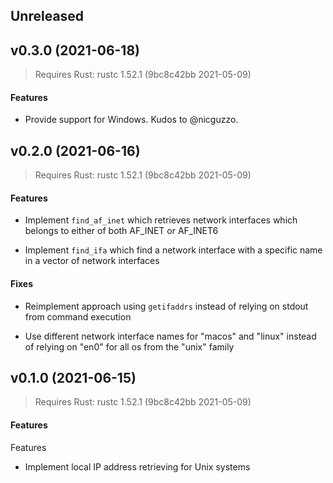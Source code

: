 ## Unreleased

<Empty>

<a name="v0.3.0"></a>
## v0.3.0 (2021-06-18)

> Requires Rust: rustc 1.52.1 (9bc8c42bb 2021-05-09)

#### Features

* Provide support for Windows. Kudos to @nicguzzo.

<a name="v0.2.0"></a>
## v0.2.0 (2021-06-16)

> Requires Rust: rustc 1.52.1 (9bc8c42bb 2021-05-09)

#### Features

* Implement `find_af_inet` which retrieves network interfaces which
belongs to either of both AF_INET or AF_INET6

* Implement `find_ifa` which find a network interface with a specific
name in a vector of network interfaces

#### Fixes

* Reimplement approach using `getifaddrs` instead of relying on stdout
from command execution

* Use different network interface names for "macos" and "linux" instead
of relying on "en0" for all os from the "unix" family

<a name="v0.2.0"></a>
## v0.1.0 (2021-06-15)

> Requires Rust: rustc 1.52.1 (9bc8c42bb 2021-05-09)

#### Features

Features

* Implement local IP address retrieving for Unix systems
